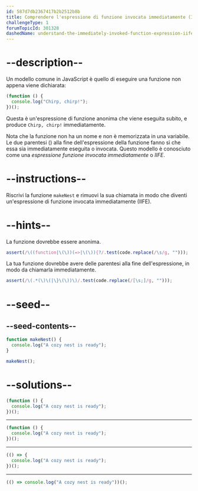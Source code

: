```yaml
---
id: 587d7db2367417b2b2512b8b
title: Comprendere l'espressione di funzione invocata immediatamente (IIFE)
challengeType: 1
forumTopicId: 301328
dashedName: understand-the-immediately-invoked-function-expression-iife
---
```


# --description--

Un modello comune in JavaScript è quello di eseguire una funzione non appena viene dichiarata:

```js
(function () {
  console.log("Chirp, chirp!");
})();
```

Questa è un'espressione di funzione anonima che viene eseguita subito, e produce `Chirp, chirp!` immediatamente.

Nota che la funzione non ha un nome e non è memorizzata in una variabile. Le due parentesi () alla fine dell'espressione della funzione fanno sì che essa sia immediatamente eseguita o invocata. Questo modello è conosciuto come una <dfn>espressione funzione invocata immediatamente</dfn> o <dfn>IIFE</dfn>.

# --instructions--

Riscrivi la funzione `makeNest` e rimuovi la sua chiamata in modo che diventi un'espressione di funzione invocata immediatamente (IIFE).

# --hints--

La funzione dovrebbe essere anonima.

```js
assert(/\((function|\(\))(=>|\(\)){?/.test(code.replace(/\s/g, "")));
```

La tua funzione dovrebbe avere delle parentesi alla fine dell'espressione, in modo da chiamarla immediatamente.

```js
assert(/\(.*(\)\(|\}\(\))\)/.test(code.replace(/[\s;]/g, "")));
```

# --seed--

## --seed-contents--

```js
function makeNest() {
  console.log("A cozy nest is ready");
}

makeNest();
```

# --solutions--

```js
(function () {
  console.log("A cozy nest is ready");
})();
```

---

```js
(function () {
  console.log("A cozy nest is ready");
})();
```

---

```js
(() => {
  console.log("A cozy nest is ready");
})();
```

---

```js
(() => console.log("A cozy nest is ready"))();
```
